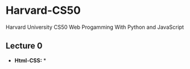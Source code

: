 # Harvard-CS50
  Harvard University CS50 Web Progamming With Python and JavaScript

## Lecture 0
* **Html-CSS:**
	*  
 

